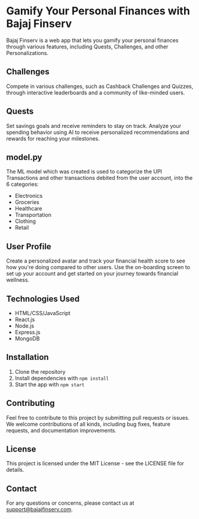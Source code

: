 # Gamify Your Personal Finances with Bajaj Finserv  

Bajaj Finserv is a web app that lets you gamify your personal finances through various features, including Quests, Challenges, and other Personalizations.

## Challenges

Compete in various challenges, such as Cashback Challenges and Quizzes, through interactive leaderboards and a community of like-minded users.

## Quests

Set savings goals and receive reminders to stay on track. Analyze your spending behavior using AI to receive personalized recommendations and rewards for reaching your milestones.

## model.py

The ML model which was created is used to categorize the UPI Transactions and other transactions debited from the user account, into the 6 categories:
- Electronics
- Groceries
- Healthcare
- Transportation
- Clothing
- Retail

## User Profile

Create a personalized avatar and track your financial health score to see how you're doing compared to other users. Use the on-boarding screen to set up your account and get started on your journey towards financial wellness.

## Technologies Used

- HTML/CSS/JavaScript
- React.js
- Node.js
- Express.js
- MongoDB

## Installation

1. Clone the repository
2. Install dependencies with `npm install`
3. Start the app with `npm start`

## Contributing

Feel free to contribute to this project by submitting pull requests or issues. We welcome contributions of all kinds, including bug fixes, feature requests, and documentation improvements.

## License

This project is licensed under the MIT License - see the LICENSE file for details.

## Contact

For any questions or concerns, please contact us at support@bajajfinserv.com.
